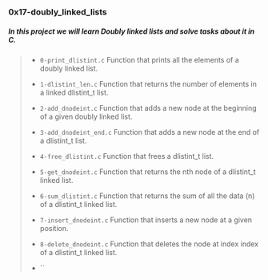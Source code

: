 ### 0x17-doubly_linked_lists

##### In this project we will learn __Doubly linked lists__ and solve tasks about it in C.

> - `0-print_dlistint.c` Function that prints all the elements of a doubly linked list.
>
> - `1-dlistint_len.c` Function that returns the number of elements in a linked dlistint_t list.
>
> - `2-add_dnodeint.c` Function that adds a new node at the beginning of a given doubly linked list.
>
> - `3-add_dnodeint_end.c` Function that adds a new node at the end of a dlistint_t list.
>
> - `4-free_dlistint.c` Function that frees a dlistint_t list.
>
> - `5-get_dnodeint.c` Function that returns the nth node of a dlistint_t linked list.
>
> - `6-sum_dlistint.c` Function that returns the sum of all the data (n) of a dlistint_t linked list.
>
> - `7-insert_dnodeint.c` Function that inserts a new node at a given position.
>
> - `8-delete_dnodeint.c` Function that deletes the node at index index of a dlistint_t linked list.
>
> - ``
